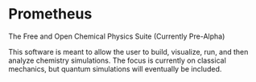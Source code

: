 Prometheus
==========

The Free and Open Chemical Physics Suite (Currently Pre-Alpha)

This software is meant to allow the user to build, visualize, run, and then analyze chemistry simulations.  The focus is currently on classical mechanics, but quantum simulations will eventually be included.
